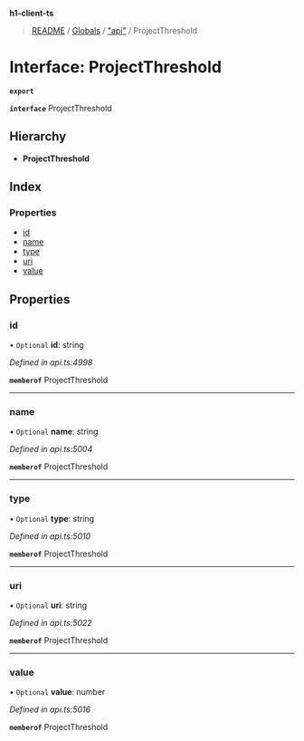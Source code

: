 **h1-client-ts**

> [README](../README.md) / [Globals](../globals.md) / ["api"](../modules/_api_.md) / ProjectThreshold

# Interface: ProjectThreshold

**`export`** 

**`interface`** ProjectThreshold

## Hierarchy

* **ProjectThreshold**

## Index

### Properties

* [id](_api_.projectthreshold.md#id)
* [name](_api_.projectthreshold.md#name)
* [type](_api_.projectthreshold.md#type)
* [uri](_api_.projectthreshold.md#uri)
* [value](_api_.projectthreshold.md#value)

## Properties

### id

• `Optional` **id**: string

*Defined in api.ts:4998*

**`memberof`** ProjectThreshold

___

### name

• `Optional` **name**: string

*Defined in api.ts:5004*

**`memberof`** ProjectThreshold

___

### type

• `Optional` **type**: string

*Defined in api.ts:5010*

**`memberof`** ProjectThreshold

___

### uri

• `Optional` **uri**: string

*Defined in api.ts:5022*

**`memberof`** ProjectThreshold

___

### value

• `Optional` **value**: number

*Defined in api.ts:5016*

**`memberof`** ProjectThreshold
